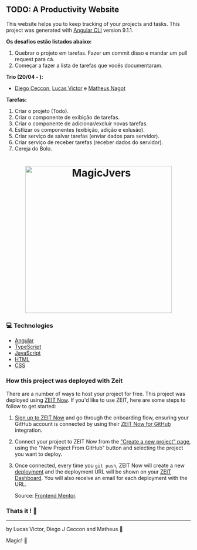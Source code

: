 ## TODO: A Productivity Website

This website helps you to keep tracking of your projects and tasks.
This project was generated with [Angular CLI](https://github.com/angular/angular-cli) version 9.1.1.

**Os desafios estão listados abaixo:**
1. Quebrar o projeto em tarefas. Fazer um commit disso e mandar um pull request para cá.
2. Começar a fazer a lista de tarefas que vocês documentaram.

**Trio (20/04 - ):**

* [Diego Ceccon](https://github.com/Jurfest), [Lucas Victor](https://github.com/programming-man) e [Matheus Nagot](https://github.com/OdMatheuS)

**Tarefas:**
1. Criar o projeto (Todo).
2. Criar o componente de exibição de tarefas.
3. Criar o componente de adicionar/excluir novas tarefas.
4. Estlizar os componentes (exibição, adição e exlusão).
5. Criar serviço de salvar tarefas (enviar dados para servidor).
6. Criar serviço de receber tarefas (receber dados do servidor).
7. Cereja do Bolo.

<h1 align="center">
    <img alt="MagicJvers" src="./src/assets/images/MagicJVers.png" width="400px" />
</h1>

### :computer: Technologies

- [Angular](https://angular.io)
- [TypeScript](https://www.typescriptlang.org)
- [JavaScript](https://www.javascript.com)
- [HTML](https://www.w3.org)
- [CSS](https://www.w3.org/Style/CSS/Overview.en.html)
<!-- - [Buzz!](https://buzz.jaysalvat.com) -->

### How this project was deployed with Zeit

There are a number of ways to host your project for free. This project was deployed using [ZEIT Now](http://bit.ly/fem-zeit). If you'd like to use ZEIT, here are some steps to follow to get started:


1. [Sign up to ZEIT Now](http://bit.ly/fem-zeit-signup) and go through the onboarding flow, ensuring your GitHub account is connected by using their [ZEIT Now for GitHub](https://zeit.co/docs/v2/git-integrations/zeit-now-for-github) integration.
2. Connect your project to ZEIT Now from the ["Create a new project" page](https://zeit.co/new), using the "New Project From GitHub" button and selecting the project you want to deploy.
3. Once connected, every time you `git push`, ZEIT Now will create a new [deployment](https://zeit.co/docs/v2/platform/deployments) and the deployment URL will be shown on your [ZEIT Dashboard](https://zeit.co/dashboard). You will also receive an email for each deployment with the URL.

   Source: [Frontend Mentor](https://www.frontendmentor.io).

### Thats it ! :wave:

---

by Lucas Victor, Diego J Ceccon and  Matheus :tada: 

Magic! :dizzy: 
